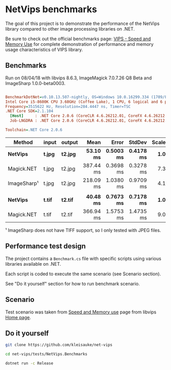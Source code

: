 # NetVips benchmarks

The goal of this project is to demonstrate the performance of the NetVips
library compared to other image processing libraries on .NET.

Be sure to check out the official benchmarks page: [VIPS - Speed and Memory
Use](https://github.com/jcupitt/libvips/wiki/Speed-and-memory-use)
for complete demonstration of performance and memory usage characteristics
of VIPS library.

## Benchmarks

Run on 08/04/18 with libvips 8.6.3, ImageMagick 7.0.7.26 Q8 Beta and ImageSharp 1.0.0-beta0003.

``` ini

BenchmarkDotNet=v0.10.13.507-nightly, OS=Windows 10.0.16299.334 (1709/FallCreatorsUpdate/Redstone3)
Intel Core i5-8600K CPU 3.60GHz (Coffee Lake), 1 CPU, 6 logical and 6 physical cores
Frequency=3515622 Hz, Resolution=284.4447 ns, Timer=TSC
.NET Core SDK=2.1.104
  [Host]     : .NET Core 2.0.6 (CoreCLR 4.6.26212.01, CoreFX 4.6.26212.01), 64bit RyuJIT
  Job-LNGDRA : .NET Core 2.0.6 (CoreCLR 4.6.26212.01, CoreFX 4.6.26212.01), 64bit RyuJIT

Toolchain=.NET Core 2.0.6

```
|     Method | input | output |      Mean |     Error |    StdDev | Scaled | ScaledSD |
|----------- |------ |------- |----------:|----------:|----------:|-------:|---------:|
|    **NetVips** | **t.jpg** | **t2.jpg** |  **53.10 ms** | **0.5003 ms** | **0.4178 ms** |   **1.00** |     **0.00** |
| Magick.NET | t.jpg | t2.jpg | 387.44 ms | 0.3698 ms | 0.3278 ms |   7.30 |     0.06 |
| ImageSharp¹ | t.jpg | t2.jpg | 218.09 ms | 1.0380 ms | 0.9709 ms |   4.11 |     0.04 |
|            |       |        |           |           |           |        |          |
|    **NetVips** | **t.tif** | **t2.tif** |  **40.48 ms** | **0.7673 ms** | **0.7178 ms** |   **1.00** |     **0.00** |
| Magick.NET | t.tif | t2.tif | 366.94 ms | 1.5753 ms | 1.4735 ms |   9.07 |     0.16 |

¹ ImageSharp does not have TIFF support, so I only tested with JPEG files.

## Performance test design

The project contains a `Benchmark.cs` file with specific scripts 
using various libraries available on .NET.

Each script is coded to execute the same scenario (see Scenario section).

See "Do it yourself" section for how to run benchmark scenario.

## Scenario

Test scenario was taken from [Speed and Memory
use](https://github.com/jcupitt/libvips/wiki/Speed-and-memory-use)
page from libvips [Home
page](https://jcupitt.github.io/libvips/).

## Do it yourself

```bash
git clone https://github.com/kleisauke/net-vips

cd net-vips/tests/NetVips.Benchmarks

dotnet run -c Release
```